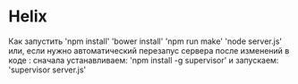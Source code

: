 Helix
=====
Как запустить
'npm install'
'bower install'
'npm run make'
'node server.js' или, если нужно автоматический перезапус сервера после изменений в коде :
  сначала устанавливаем: 'npm install -g supervisor'
  и запускаем:
  'supervisor server.js' 
